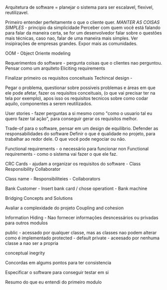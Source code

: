 Arquitetura de software = planejar o sistema para ser escalavel, flexivel, reutilizavel.

Primeiro entender perfeitamente o que o cliente quer.
*MANTER AS COISAS SIMPLES* - principio da simplicidade
Perceber com quem você está falando para falar da maneira certa, se for um desenvolvedor falar sobre o questões mais técnicas, caso nao, falar de uma maneira mais simples.
Ver insipirações de empresas grandes.
Expor mais as comunidades.


OOM - Object Oriente modeling

Requerimentos do software - pergunta coisas que o clientes nao perguntou.
Pensar como um arquiteto
Eliciting requirements

Finalizar primeiro os requisitos conceituais
Techincal design - 

Pegar o problema, questionar sobre possiveis problemas e áreas em que ele pode afetar, fazer os requisitos conceituais, (o que vai precisar ter na tela por exemplo), apos isso os requisitos tecnicos sobre como codar aquilo, componentes a serem reutilizados.

User stories - fazer perguntas a si mesmo como "como o usuario tal eu quero fazer tal ação", para conseguir gerar os requisitos melhor.


Trade-of para o software, pensar em um design de equilibrio.
Defender as responsabilidades do software
Definir o que é qualidade no projeto, para trabalhar ao redor dele.
O que você pode negociar ou não.

Functional requirements - o necessário para funcionar
non Functional requirements - como o sistema vai fazer o que ele faz.


CRC Cards - ajudam a organizar os requisitos do software - Class Responsibility Collaborator

Class name - Responsibiliteies - Collaborators

Bank Customer - Insert bank card / chose operationt - Bank machine
 

Bridging Concepts and Solutions

Avaliar a complexidade do projeto
Coupling and cohesion


Information Hiding - 
Nao fornecer informações desncessários ou privadas para outros modulos

public - acessado por qualquer classe, mas as classes nao podem alterar como é implementado
protected - 
default
private - aceesado por nenhuma classe a nao ser a propria

conceptual inegrity

Concordas em algums pontos para ter consistencia

Especificar o software para conseguir testar em si


Resumo do que eu entendi do primeiro modulo 
